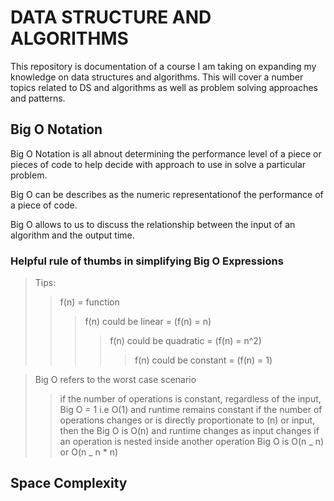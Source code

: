 # DATA STRUCTURE AND ALGORITHMS

This repository is documentation of a course I am taking on expanding my knowledge on data structures and algorithms. This will cover a number topics related to DS and algorithms as well as problem solving approaches and patterns.

## Big O Notation

Big O Notation is all abnout determining the performance level of a piece or pieces of code to help decide with approach to use in solve a particular problem.

Big O can be describes as the numeric representationof the performance of a piece of code.

Big O allows to us to discuss the relationship between the input of an algorithm and the output time.

### Helpful rule of thumbs in simplifying Big O Expressions

> Tips:
>
> > f(n) = function
> >
> > > f(n) could be linear = (f(n) = n)
> > >
> > > > f(n) could be quadratic = (f(n) = n^2)
> > > >
> > > > > f(n) could be constant = (f(n) = 1)

> Big O refers to the worst case scenario
>
> > if the number of operations is constant, regardless of the input, Big O = 1 i.e O(1) and runtime remains constant
> > if the number of operations changes or is directly proportionate to (n) or input, then the Big O is O(n) and runtime changes as input changes
> > if an operation is nested inside another operation Big O is O(n _ n) or O(n _ n \* n)

## Space Complexity
